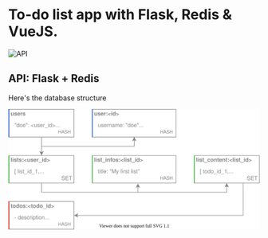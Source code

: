 # To-do list app with Flask, Redis & VueJS.

![API](https://github.com/qlamu/to-do-list_vue-flask-redis/workflows/API/badge.svg)

## API: Flask + Redis

Here's the database structure

![Redis Structure Diagram](redis_structure.svg)